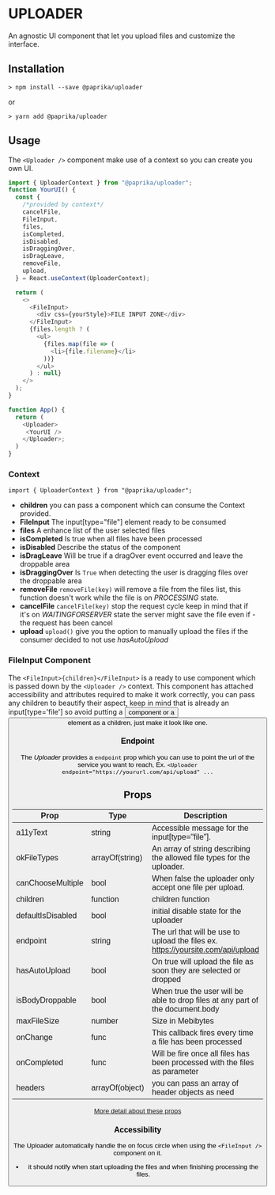 # UPLOADER

An agnostic UI component that let you upload files and customize the interface.

## Installation

`> npm install --save @paprika/uploader`

or

`> yarn add @paprika/uploader`

## Usage

The `<Uploader />` component make use of a context so you can create you own UI.

```js
import { UploaderContext } from "@paprika/uploader";
function YourUI() {
  const {
    /*provided by context*/
    cancelFile,
    FileInput,
    files,
    isCompleted,
    isDisabled,
    isDraggingOver,
    isDragLeave,
    removeFile,
    upload,
  } = React.useContext(UploaderContext);

  return (
    <>
      <FileInput>
        <div css={yourStyle}>FILE INPUT ZONE</div>
      </FileInput>
      {files.length ? (
        <ul>
          {files.map(file => (
            <li>{file.filename}</li>
          ))}
        </ul>
      ) : null}
    </>
  );
}

function App() {
  return (
    <Uploader>
     <YourUI />
    </Uploader>;
  )
}
```

### Context

`import { UploaderContext } from "@paprika/uploader";`

- **children** you can pass a component which can consume the Context provided.
- **FileInput**
  The input[type="file"] element ready to be consumed
- **files**
  A enhance list of the user selected files
- **isCompleted**
  Is true when all files have been processed
- **isDisabled**
  Describe the status of the component
- **isDragLeave**
  Will be true if a dragOver event occurred and leave the droppable area
- **isDraggingOver**
  Is `True` when detecting the user is dragging files over the droppable area
- **removeFile**
  `removeFile(key)` will remove a file from the files list, this function doesn't work while the file is on _PROCESSING_ state.
- **cancelFile**
  `cancelFile(key)` stop the request cycle keep in mind that if it's on _WAITINGFORSERVER_ state the server might save the file even if - the request has been cancel
- **upload**
  `upload()` give you the option to manually upload the files if the consumer decided to not use _hasAutoUpload_

### FileInput Component

The `<FileInput>{children}</FileInput>` is a ready to use component which is passed down by the `<Uploader />` context.
This component has attached accessibility and attributes required to make it work correctly, you can pass any children to beautify their aspect, keep in mind that is already an input[type='file'] so avoid putting a <Button /> component or a <button /> element as a children, just make it look like one.

### Endpoint

The _Uploader_ provides a `endpoint` prop which you can use to point the url of the service you want to reach, Ex.
`<Uploader endpoint="https://yoururl.com/api/upload" ...`

## Props

| Prop              | Type            | Description                                                                      |
| ----------------- | --------------- | -------------------------------------------------------------------------------- |
| a11yText          | string          | Accessible message for the input[type="file"].                                   |
| okFileTypes       | arrayOf(string) | An array of string describing the allowed file types for the uploader.           |
| canChooseMultiple | bool            | When false the uploader only accept one file per upload.                         |
| children          | function        | children function                                                                |
| defaultIsDisabled | bool            | initial disable state for the uploader                                           |
| endpoint          | string          | The url that will be use to upload the files ex. https://yoursite.com/api/upload |
| hasAutoUpload     | bool            | On true will upload the file as soon they are selected or dropped                |
| isBodyDroppable   | bool            | When true the user will be able to drop files at any part of the document.body   |
| maxFileSize       | number          | Size in Mebibytes                                                                |
| onChange          | func            | This callback fires every time a file has been processed                         |
| onCompleted       | func            | Will be fire once all files has been processed with the files as parameter       |
| headers           | arrayOf(object) | you can pass an array of header objects as need                                  |

[More detail about these props](https://github.com/acl-services/paprika/blob/master/packages/Uploader/src/Uploader.js)

### Accessibility

The Uploader automatically handle the on focus circle when using the `<FileInput />` component on it.

- it should notify when start uploading the files and when finishing processing the files.
